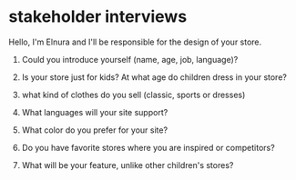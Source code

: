 # stakeholder interviews

Hello, I'm Elnura and I'll be responsible for the design of your store.

1. Could you introduce yourself (name, age, job, language)?

2. Is your store just for kids? At what age do children dress in your store?

3. what kind of clothes do you sell (classic, sports or dresses)

4. What languages ​​will your site support?

5. What color do you prefer for your site?

6. Do you have favorite stores where you are inspired or competitors?

7. What will be your feature, unlike other children's stores?